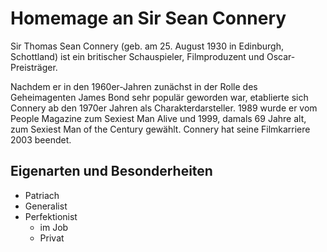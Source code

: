 # Homemage an Sir Sean Connery

Sir Thomas Sean Connery (geb. am 25. August 1930 in Edinburgh, Schottland) ist ein britischer Schauspieler, Filmproduzent und Oscar-Preisträger.

Nachdem er in den 1960er-Jahren zunächst in der Rolle des Geheimagenten James Bond sehr populär geworden war, etablierte sich Connery ab den 1970er Jahren als Charakterdarsteller. 1989 wurde er vom People Magazine zum Sexiest Man Alive und 1999, damals 69 Jahre alt, zum Sexiest Man of the Century gewählt. Connery hat seine Filmkarriere 2003 beendet.

## Eigenarten und Besonderheiten
* Patriach
* Generalist
* Perfektionist
  * im Job
  * Privat